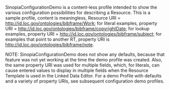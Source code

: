 SinopiaConfigurationDemo is a content-less profile intended to show the various configuration possibilities for describing a Resource. This is a sample profile, content is meaningless, Resource URI = http://id.loc.gov/ontologies/bibframe/Work; for literal examples, property URI = http://id.loc.gov/ontologies/bibframe/copyrightDate; for lookup examples, property URI = http://id.loc.gov/ontologies/bibframe/subject; for examples that point to another RT, property URI is http://id.loc.gov/ontologies/bibframe/note.

NOTE: SinopiaConfigurationDemo does not show any defaults, because that feature was not yet working at the time the demo profile was created. Also, the same property URI was used for multiple fields, which, for literals, can cause entered values to display in multiple fields when the Resource Template is used in the Linked Data Editor. For a demo Profile with defaults and a variety of property URIs, see subsequent configuration demo profiles.

